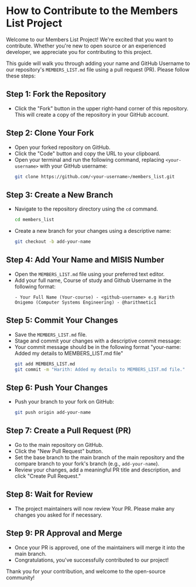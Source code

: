 # How to Contribute to the Members List Project

Welcome to our Members List Project! We're excited that you want to contribute. Whether you're new to open source or an experienced developer, we appreciate you for contributing to this project.

This guide will walk you through adding your name and GitHub Username to our repository's `MEMBERS_LIST.md` file using a pull request (PR). Please follow these steps:

## Step 1: Fork the Repository

- Click the "Fork" button in the upper right-hand corner of this repository. This will create a copy of the repository in your GitHub account.

## Step 2: Clone Your Fork

- Open your forked repository on GitHub.
- Click the "Code" button and copy the URL to your clipboard.
- Open your terminal and run the following command, replacing `<your-username>` with your GitHub username:
  ```sh
  git clone https://github.com/<your-username>/members_list.git
  ```

## Step 3: Create a New Branch

- Navigate to the repository directory using the `cd` command.
  ```sh
  cd members_list
  ```
- Create a new branch for your changes using a descriptive name:
  ```sh
  git checkout -b add-your-name
  ```

## Step 4: Add Your Name and MISIS Number

- Open the `MEMBERS_LIST.md` file using your preferred text editor.
- Add your full name, Course of study and Github Username in the following format:
  ```
  - Your Full Name (Your-course) - <github-username> e.g Harith Onigemo (Computer Systems Engineering) - @harithmetic1
  ```

## Step 5: Commit Your Changes

- Save the `MEMBERS_LIST.md` file.
- Stage and commit your changes with a descriptive commit message:
- Your commit message should be in the following format "your-name: Added my details to MEMBERS_LIST.md file"
  ```sh
  git add MEMBERS_LIST.md
  git commit -m "Harith: Added my details to MEMBERS_LIST.md file."
  ```

## Step 6: Push Your Changes

- Push your branch to your fork on GitHub:
  ```sh
  git push origin add-your-name
  ```

## Step 7: Create a Pull Request (PR)

- Go to the main repository on GitHub.
- Click the "New Pull Request" button.
- Set the base branch to the main branch of the main repository and the compare branch to your fork's branch (e.g., `add-your-name`).
- Review your changes, add a meaningful PR title and description, and click "Create Pull Request."

## Step 8: Wait for Review

- The project maintainers will now review Your PR. Please make any changes you asked for if necessary.

## Step 9: PR Approval and Merge

- Once your PR is approved, one of the maintainers will merge it into the main branch.
- Congratulations, you've successfully contributed to our project!

Thank you for your contribution, and welcome to the open-source community!
